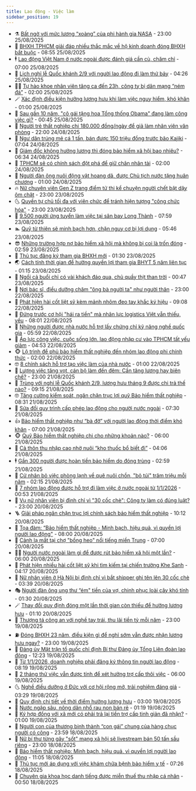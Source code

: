 ```yaml
---
title: Lao động - Việc làm
sidebar_position: 19
---
```


<!-- dantri-lao-dong-viec-lam:START -->
- ⚗️ [Bất ngờ với mức lương “xoàng” của phi hành gia NASA](https://dantri.com.vn/lao-dong-viec-lam/bat-ngo-voi-muc-luong-xoang-cua-phi-hanh-gia-nasa-20250825152200481.htm) - 23:00 25/08/2025
- 🙉 [BHXH TPHCM giải đáp nhiều thắc mắc về hộ kinh doanh đóng BHXH bắt buộc](https://dantri.com.vn/lao-dong-viec-lam/bhxh-tphcm-giai-dap-nhieu-thac-mac-ve-ho-kinh-doanh-dong-bhxh-bat-buoc-20250825005301261.htm) - 08:55 25/08/2025
- 🕴 [Lao động Việt Nam ở nước ngoài được đánh giá cần cù, chăm chỉ](https://dantri.com.vn/lao-dong-viec-lam/lao-dong-viet-nam-o-nuoc-ngoai-duoc-danh-gia-can-cu-cham-chi-20250825111624502.htm) - 07:00 25/08/2025
- 🧐 [Lịch nghỉ lễ Quốc khánh 2/9 với người lao động đi làm thứ bảy](https://dantri.com.vn/lao-dong-viec-lam/lich-nghi-le-quoc-khanh-29-voi-nguoi-lao-dong-di-lam-thu-bay-20250825104104242.htm) - 04:26 25/08/2025
- 🧑‍💻 [Tự hào khoe nhân viên tăng ca đến 23h, công ty bị dân mạng “ném đá”](https://dantri.com.vn/lao-dong-viec-lam/tu-hao-khoe-nhan-vien-tang-ca-den-23h-cong-ty-bi-dan-mang-nem-da-20250823114027144.htm) - 02:00 25/08/2025
- 🪄 [Xác định điều kiện hưởng lương hưu khi làm việc nguy hiểm, khó khăn](https://dantri.com.vn/lao-dong-viec-lam/xac-dinh-dieu-kien-huong-luong-huu-khi-lam-viec-nguy-hiem-kho-khan-20250824172217542.htm) - 01:00 25/08/2025
- 🦣 [Sau gần 10 năm, &quot;cô gái tặng hoa Tổng thống Obama&quot; đang làm công việc gì?](https://dantri.com.vn/lao-dong-viec-lam/sau-gan-10-nam-co-gai-tang-hoa-tong-thong-obama-dang-lam-cong-viec-gi-20250824140838571.htm) - 00:45 25/08/2025
- 🎡 [Người trẻ thất nghiệp chi 180.000 đồng/ngày để giả làm nhân viên văn phòng](https://dantri.com.vn/lao-dong-viec-lam/nguoi-tre-that-nghiep-chi-180000-dongngay-de-gia-lam-nhan-vien-van-phong-20250823111509493.htm) - 22:00 24/08/2025
- 🦍 [Ngư dân trúng mẻ cá 1 tấn, bán được 150 triệu đồng trước bão Kajiki](https://dantri.com.vn/lao-dong-viec-lam/ngu-dan-trung-me-ca-1-tan-ban-duoc-150-trieu-dong-truoc-bao-kajiki-20250824134631558.htm) - 07:04 24/08/2025
- 🫶 [Giám đốc không hưởng lương thì đóng bảo hiểm xã hội bao nhiêu?](https://dantri.com.vn/lao-dong-viec-lam/giam-doc-khong-huong-luong-thi-dong-bao-hiem-xa-hoi-bao-nhieu-20250824133101054.htm) - 06:34 24/08/2025
- 🥸 [TPHCM sẽ có chính sách đột phá để giữ chân nhân tài](https://dantri.com.vn/lao-dong-viec-lam/tphcm-se-co-chinh-sach-dot-pha-de-giu-chan-nhan-tai-20250822111726544.htm) - 02:00 24/08/2025
- 🎡 [Người đàn ông nuôi động vật hoang dã, được Chủ tịch nước tặng huân chương](https://dantri.com.vn/lao-dong-viec-lam/nguoi-dan-ong-nuoi-dong-vat-hoang-da-duoc-chu-tich-nuoc-tang-huan-chuong-20250823191333850.htm) - 01:00 24/08/2025
- 🔥 [Nữ chuyên viên Gen Z trang điểm tử thi kể chuyện người chết bật dậy ôm chặt](https://dantri.com.vn/lao-dong-viec-lam/nu-chuyen-vien-gen-z-trang-diem-tu-thi-ke-chuyen-nguoi-chet-bat-day-om-chat-20250822173814563.htm) - 23:00 23/08/2025
- 🌜 [Quyền tự chủ tối đa với viên chức để tránh hiện tượng &quot;công chức hóa&quot;](https://dantri.com.vn/noi-vu/quyen-tu-chu-toi-da-voi-vien-chuc-de-tranh-hien-tuong-cong-chuc-hoa-20250822152300029.htm) - 23:00 23/08/2025
- 🤭 [9.500 người ứng tuyển làm việc tại sân bay Long Thành](https://dantri.com.vn/lao-dong-viec-lam/9500-nguoi-ung-tuyen-lam-viec-tai-san-bay-long-thanh-20250823121017857.htm) - 07:59 23/08/2025
- 🏊 [Quỹ từ thiện sẽ minh bạch hơn, chặn nguy cơ bị lợi dụng](https://dantri.com.vn/lao-dong-viec-lam/quy-tu-thien-se-minh-bach-hon-chan-nguy-co-bi-loi-dung-20250823095838773.htm) - 05:46 23/08/2025
- 😎 [Những trường hợp nợ bảo hiểm xã hội mà không bị coi là trốn đóng](https://dantri.com.vn/lao-dong-viec-lam/nhung-truong-hop-no-bao-hiem-xa-hoi-ma-khong-bi-coi-la-tron-dong-20250821113226344.htm) - 02:59 23/08/2025
- 🤖 [Thủ tục đăng ký tham gia BHXH mới](https://dantri.com.vn/lao-dong-viec-lam/thu-tuc-dang-ky-tham-gia-bhxh-moi-20250820150629336.htm) - 01:30 23/08/2025
- 🌏 [Cách tính thời gian để hưởng quyền lợi tham gia BHYT 5 năm liên tục](https://dantri.com.vn/lao-dong-viec-lam/cach-tinh-thoi-gian-de-huong-quyen-loi-tham-gia-bhyt-5-nam-lien-tuc-20250822143532213.htm) - 01:15 23/08/2025
- 🦏 [Ngồi cả buổi chỉ có vài khách đáo qua, chủ quầy thịt than trời](https://dantri.com.vn/lao-dong-viec-lam/ngoi-ca-buoi-chi-co-vai-khach-dao-qua-chu-quay-thit-than-troi-20250822152739311.htm) - 00:47 23/08/2025
- 🤔 [Nơi bác sĩ, điều dưỡng chăm &quot;ông bà người ta&quot; như người thân](https://dantri.com.vn/lao-dong-viec-lam/noi-bac-si-dieu-duong-cham-ong-ba-nguoi-ta-nhu-nguoi-than-20250821103835751.htm) - 23:00 22/08/2025
- 🌮 [Phát hiện hài cốt liệt sỹ kèm mảnh nhôm đeo tay khắc ký hiệu](https://dantri.com.vn/lao-dong-viec-lam/phat-hien-hai-cot-liet-sy-kem-manh-nhom-deo-tay-khac-ky-hieu-20250822111604328.htm) - 09:08 22/08/2025
- 💪 [Đứng trước cơ hội &quot;hái ra tiền&quot; mà nhân lực logistics Việt vẫn thiếu, yếu](https://dantri.com.vn/lao-dong-viec-lam/dung-truoc-co-hoi-hai-ra-tien-ma-nhan-luc-logistics-viet-van-thieu-yeu-20250822110703565.htm) - 08:01 22/08/2025
- 💪 [Những người được nhà nước hỗ trợ lấy chứng chỉ kỹ năng nghề quốc gia](https://dantri.com.vn/lao-dong-viec-lam/nhung-nguoi-duoc-nha-nuoc-ho-tro-lay-chung-chi-ky-nang-nghe-quoc-gia-20250819110519690.htm) - 05:59 22/08/2025
- 🦒 [Áp lực công việc, cuộc sống lớn, lao động nhập cư vào TPHCM tất yếu giảm](https://dantri.com.vn/lao-dong-viec-lam/ap-luc-cong-viec-cuoc-song-lon-lao-dong-nhap-cu-vao-tphcm-tat-yeu-giam-20250822105018783.htm) - 04:53 22/08/2025
- 🐵 [Lộ trình để phủ bảo hiểm thất nghiệp đến nhóm lao động phi chính thức](https://dantri.com.vn/lao-dong-viec-lam/lo-trinh-de-phu-bao-hiem-that-nghiep-den-nhom-lao-dong-phi-chinh-thuc-20250821163620036.htm) - 02:00 22/08/2025
- 🤓 [8 chính sách hỗ trợ tạo việc làm của nhà nước](https://dantri.com.vn/lao-dong-viec-lam/8-chinh-sach-ho-tro-tao-viec-lam-cua-nha-nuoc-20250820131341953.htm) - 01:00 22/08/2025
- 🧐 [Lượng việc tăng vọt, cán bộ làm đến đêm: Cần tăng lương hay biên chế?](https://dantri.com.vn/noi-vu/luong-viec-tang-vot-can-bo-lam-den-dem-can-tang-luong-hay-bien-che-20250815124624164.htm) - 23:00 21/08/2025
- 💪 [Trùng với nghỉ lễ Quốc khánh 2/9, lương hưu tháng 9 được chi trả thế nào?](https://dantri.com.vn/lao-dong-viec-lam/trung-voi-nghi-le-quoc-khanh-29-luong-huu-thang-9-duoc-chi-tra-the-nao-20250821155826527.htm) - 09:15 21/08/2025
- 🤓 [Tăng cường kiểm soát, ngăn chặn trục lợi quỹ Bảo hiểm thất nghiệp](https://dantri.com.vn/lao-dong-viec-lam/tang-cuong-kiem-soat-ngan-chan-truc-loi-quy-bao-hiem-that-nghiep-20250825153302170.htm) - 08:31 21/08/2025
- 💯 [Sửa đổi quy trình cấp phép lao động cho người nước ngoài](https://dantri.com.vn/lao-dong-viec-lam/sua-doi-quy-trinh-cap-phep-lao-dong-cho-nguoi-nuoc-ngoai-20250820235006573.htm) - 07:30 21/08/2025
- 👍 [Bảo hiểm thất nghiệp như “bà đỡ” với người lao động thời điểm khó khăn](https://dantri.com.vn/lao-dong-viec-lam/bao-hiem-that-nghiep-nhu-ba-do-voi-nguoi-lao-dong-thoi-diem-kho-khan-20250820184941313.htm) - 07:00 21/08/2025
- 🐵 [Quỹ Bảo hiểm thất nghiệp chi cho những khoản nào?](https://dantri.com.vn/lao-dong-viec-lam/quy-bao-hiem-that-nghiep-chi-cho-nhung-khoan-nao-20250820113938524.htm) - 06:00 21/08/2025
- 💂 [Cả thôn thu nhập cao nhờ nuôi “kho thuốc bổ biết đi”](https://dantri.com.vn/lao-dong-viec-lam/ca-thon-thu-nhap-cao-nho-nuoi-kho-thuoc-bo-biet-di-20250821092338783.htm) - 04:06 21/08/2025
- 🕴 [Gần 300 người được hoàn tiền bảo hiểm do đóng trùng](https://dantri.com.vn/lao-dong-viec-lam/gan-300-nguoi-duoc-hoan-tien-bao-hiem-do-dong-trung-20250820202030330.htm) - 02:59 21/08/2025
- 👀 [Cử nhân bỏ việc phòng lạnh về quê nuôi chồn, &quot;bỏ túi&quot; trăm triệu mỗi năm](https://dantri.com.vn/lao-dong-viec-lam/cu-nhan-bo-viec-phong-lanh-ve-que-nuoi-chon-bo-tui-tram-trieu-moi-nam-20250820163814181.htm) - 02:15 21/08/2025
- 🦄 [7 nhóm lao động được hỗ trợ đi làm việc ở nước ngoài từ 1/1/2026](https://dantri.com.vn/lao-dong-viec-lam/7-nhom-lao-dong-duoc-ho-tro-di-lam-viec-o-nuoc-ngoai-tu-112026-20250820121032919.htm) - 00:53 21/08/2025
- 🔭 [Vụ nữ nhân viên bị đình chỉ vì &quot;30 cốc chè&quot;: Công ty làm có đúng luật?](https://dantri.com.vn/lao-dong-viec-lam/vu-nu-nhan-vien-bi-dinh-chi-vi-30-coc-che-cong-ty-lam-co-dung-luat-20250820163335103.htm) - 23:00 20/08/2025
- 🪜 [Giải pháp ngăn chặn trục lợi chính sách bảo hiểm thất nghiệp](https://dantri.com.vn/lao-dong-viec-lam/giai-phap-ngan-chan-truc-loi-chinh-sach-bao-hiem-that-nghiep-20250820151818385.htm) - 10:12 20/08/2025
- 🌊 [Tọa đàm: “Bảo hiểm thất nghiệp - Minh bạch, hiệu quả, vì quyền lợi người lao động&quot;](https://dantri.com.vn/lao-dong-viec-lam/toa-dam-bao-hiem-that-nghiep-minh-bach-hieu-qua-vi-quyen-loi-nguoi-lao-dong-20250824233749889.htm) - 08:00 20/08/2025
- 💯 [Cảnh lạ mắt tại chợ &quot;bồng heo&quot; nổi tiếng miền Trung](https://dantri.com.vn/lao-dong-viec-lam/canh-la-mat-tai-cho-bong-heo-noi-tieng-mien-trung-20250820092229267.htm) - 07:00 20/08/2025
- 👨‍🏫 [Người nước ngoài làm gì để được rút bảo hiểm xã hội một lần?](https://dantri.com.vn/lao-dong-viec-lam/nguoi-nuoc-ngoai-lam-gi-de-duoc-rut-bao-hiem-xa-hoi-mot-lan-20250818095641365.htm) - 06:00 20/08/2025
- 🙉 [Phát hiện nhiều hài cốt liệt sỹ khi tìm kiếm tại chiến trường Khe Sanh](https://dantri.com.vn/lao-dong-viec-lam/phat-hien-nhieu-hai-cot-liet-sy-khi-tim-kiem-tai-chien-truong-khe-sanh-20250820102755019.htm) - 04:17 20/08/2025
- 🦄 [Nữ nhân viên ở Hà Nội bị đình chỉ vì bắt shipper ghi tên lên 30 cốc chè](https://dantri.com.vn/lao-dong-viec-lam/nu-nhan-vien-o-ha-noi-bi-dinh-chi-vi-bat-shipper-ghi-ten-len-30-coc-che-20250820101735284.htm) - 03:39 20/08/2025
- 🎭 [Người đàn ông ung thư “ém&quot; tiền của vợ, chinh phục loài cây khó tính](https://dantri.com.vn/lao-dong-viec-lam/nguoi-dan-ong-ung-thu-em-tien-cua-vo-chinh-phuc-loai-cay-kho-tinh-20250819154311999.htm) - 01:30 20/08/2025
- 🪄 [Thay đổi quy định đóng một lần thời gian còn thiếu để hưởng lương hưu](https://dantri.com.vn/lao-dong-viec-lam/thay-doi-quy-dinh-dong-mot-lan-thoi-gian-con-thieu-de-huong-luong-huu-20250819121242873.htm) - 01:10 20/08/2025
- 🌁 [Thượng tá công an với nghề tay trái, thu lãi tiền tỷ mỗi năm](https://dantri.com.vn/lao-dong-viec-lam/thuong-ta-cong-an-voi-nghe-tay-trai-thu-lai-tien-ty-moi-nam-20250819154905086.htm) - 23:00 19/08/2025
- ⛽️ [Đóng BHXH 23 năm, điều kiện gì để nghỉ sớm vẫn được nhận lương hưu ngay?](https://dantri.com.vn/lao-dong-viec-lam/dong-bhxh-23-nam-dieu-kien-gi-de-nghi-som-van-duoc-nhan-luong-huu-ngay-20250818153126120.htm) - 23:00 19/08/2025
- 🤩 [Đảng ủy Mặt trận tổ quốc chỉ định Bí thư Đảng ủy Tổng Liên đoàn lao động](https://dantri.com.vn/lao-dong-viec-lam/dang-uy-mat-tran-to-quoc-chi-dinh-bi-thu-dang-uy-tong-lien-doan-lao-dong-20250819185352370.htm) - 12:23 19/08/2025
- 🌝 [Từ 1/1/2026, doanh nghiệp phải đăng ký thông tin người lao động](https://dantri.com.vn/lao-dong-viec-lam/tu-112026-doanh-nghiep-phai-dang-ky-thong-tin-nguoi-lao-dong-20250819060721433.htm) - 08:19 19/08/2025
- 🤗 [2 tháng thử việc vẫn được tính để xét hưởng trợ cấp thôi việc](https://dantri.com.vn/lao-dong-viec-lam/2-thang-thu-viec-van-duoc-tinh-de-xet-huong-tro-cap-thoi-viec-20250818104136203.htm) - 06:00 19/08/2025
- 🌜 [Nghề điều dưỡng ở Đức với cơ hội rộng mở, trải nghiệm đáng giá](https://dantri.com.vn/lao-dong-viec-lam/nghe-dieu-duong-o-duc-voi-co-hoi-rong-mo-trai-nghiem-dang-gia-20250819091547151.htm) - 03:29 19/08/2025
- 👀 [Quy định chi tiết về thời điểm hưởng lương hưu](https://dantri.com.vn/lao-dong-viec-lam/quy-dinh-chi-tiet-ve-thoi-diem-huong-luong-huu-20250819053753433.htm) - 03:00 19/08/2025
- 🫣 [Nước ngập sâu, nông dân nhổ rau non bán rẻ](https://dantri.com.vn/lao-dong-viec-lam/nuoc-ngap-sau-nong-dan-nho-rau-non-ban-re-20250818225127980.htm) - 01:19 19/08/2025
- 🧠 [Ký hợp đồng với xã mới có phải trả lại tiền trợ cấp tinh giản đã nhận?](https://dantri.com.vn/lao-dong-viec-lam/ky-hop-dong-voi-xa-moi-co-phai-tra-lai-tien-tro-cap-tinh-gian-da-nhan-20250818111738864.htm) - 01:00 19/08/2025
- 🎊 [Người con của thương binh thành “con gái” chung của hàng chục người có công](https://dantri.com.vn/lao-dong-viec-lam/nguoi-con-cua-thuong-binh-thanh-con-gai-chung-cua-hang-chuc-nguoi-co-cong-20250811185148946.htm) - 23:59 18/08/2025
- 🧰 [Nữ bí thư từng gây &quot;sốt&quot; mạng xã hội sẽ livestream bán 50 tấn sầu riêng](https://dantri.com.vn/lao-dong-viec-lam/nu-bi-thu-tung-gay-sot-mang-xa-hoi-se-livestream-ban-50-tan-sau-rieng-20250818172743158.htm) - 23:00 18/08/2025
- 🐘 [Bảo hiểm thất nghiệp: Minh bạch, hiệu quả, vì quyền lợi người lao động](https://dantri.com.vn/lao-dong-viec-lam/bao-hiem-that-nghiep-minh-bach-hieu-qua-vi-quyen-loi-nguoi-lao-dong-20250822180604298.htm) - 11:05 18/08/2025
- 🥳 [Thủ tục mới áp dụng với việc khám chữa bệnh bảo hiểm y tế](https://dantri.com.vn/lao-dong-viec-lam/thu-tuc-moi-ap-dung-voi-viec-kham-chua-benh-bao-hiem-y-te-20250818062445501.htm) - 07:26 18/08/2025
- 🐎 [Chuyên gia khoa học danh tiếng được miễn thuế thu nhập cá nhân](https://dantri.com.vn/lao-dong-viec-lam/chuyen-gia-khoa-hoc-danh-tieng-duoc-mien-thue-thu-nhap-ca-nhan-20250816114608394.htm) - 00:50 18/08/2025<!-- dantri-lao-dong-viec-lam:END -->
